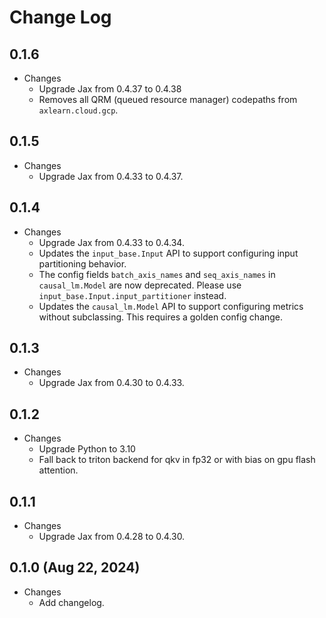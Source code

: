 # Change Log

## 0.1.6

* Changes
  * Upgrade Jax from 0.4.37 to 0.4.38
  * Removes all QRM (queued resource manager) codepaths from `axlearn.cloud.gcp`.

## 0.1.5

* Changes
    * Upgrade Jax from 0.4.33 to 0.4.37.

## 0.1.4

* Changes
    * Upgrade Jax from 0.4.33 to 0.4.34.
    * Updates the `input_base.Input` API to support configuring input partitioning behavior.
    * The config fields `batch_axis_names` and `seq_axis_names` in `causal_lm.Model` are now deprecated. Please use `input_base.Input.input_partitioner` instead.
    * Updates the `causal_lm.Model` API to support configuring metrics without subclassing. This requires a golden config change.

## 0.1.3

* Changes
    * Upgrade Jax from 0.4.30 to 0.4.33.

## 0.1.2

* Changes
    * Upgrade Python to 3.10
    * Fall back to triton backend for qkv in fp32 or with bias on gpu flash attention.

## 0.1.1

* Changes
    * Upgrade Jax from 0.4.28 to 0.4.30.

## 0.1.0 (Aug 22, 2024)

* Changes
    * Add changelog.
